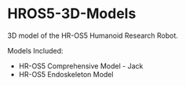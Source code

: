 # HROS5-3D-Models
3D model of the HR-OS5 Humanoid Research Robot.

Models Included:
* HR-OS5 Comprehensive Model - Jack
* HR-OS5 Endoskeleton Model
